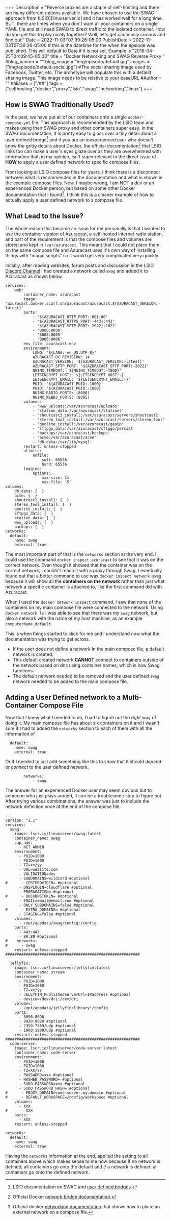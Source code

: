 +++
Description = "Reverse proxies are a staple of self-hosting and there are many different options available. We have chosen to use the SWAG approach from (LSIO)[linuxserver.io] and it has worked well for a long time. BUT, there are times when you don't want all your containers on a single YAML file and still need SWAG to direct traffic to the isolated container. How do you get this to play nicely together? Well, let's get cautiously curious and find out!"
Date = 2022-11-03T07:39:26-05:00
PublishDate = 2022-11-03T07:39:26-05:00 # this is the datetime for the when the epsiode was published. This will default to Date if it is not set. Example is "2016-04-25T04:09:45-05:00"
title = "Docker Networking and SWAG Reverse Proxy "
#blog_banner = ""
blog_image = "img/episode/default.jpg"
images = ["img/episode/default-social.jpg"] #The social sharing image used by Facebook, Twitter, etc. The archetype will populate this with a default sharing image. This image needs to be relative to your baseURL
#Author = ""
#aliases = ["/##"]
tags = ["selfhosting","docker","proxy","lsio","swag","networking","linux"]
+++
## How is SWAG Traditionally Used?

In the past, we have put all of our containers onto a single `docker-compose.yml` file. This approach is recommended by the LSIO team and makes using their SWAG proxy and other containers super easy. In the SWAG documentation, it is pretty easy to gloss over a tiny detail about a user defined bridge[^1] and if you are an inexperienced user who doesn't know the gritty details about Docker, the official documentation[^2] that LSIO links too can make a user's eyes glaze over as they are overwhelmed with information that, in my opinion, isn't super relevant to the direct issue of **HOW** to apply a user defined network to specific compose files. 

From looking at LSIO compose files for years, I think there is a disconnect between what is recommended in the documentation and what is shown in the example compose files. Now, I maybe wrong, I am NOT a dev or an experienced Docker person, but based on some other Docker documentation that I found[^3], I think this is a cleaner example of how to actually apply a user defined network to a compose file.

## What Lead to the Issue?
The whole reason this became an issue for me personally is that I wanted to use the container version of [Azuracast](https://docs.azuracast.com/en/getting-started/installation/docker), a self-hosted internet radio station, and part of the requirement is that the compose files and volumes are stored and kept in `/var/azuracast`. This meant that I could not place them on the same compose file and Azuracast uses it's own way of installing things with "magic scripts" so it would get very complicated very quickly.

Initially, after reading websites, forum posts and discussion in the LSIO [Discord Channel](https://discord.gg/YWrKVTn) I had created a network called `swag` and added it to Azuracast as shown below.
```
services:
    web:
        container_name: azuracast
        image: 'azuracast.docker.scarf.sh/azuracast/azuracast:${AZURACAST_VERSION:-latest}'
        ports:
            - '${AZURACAST_HTTP_PORT:-80}:80'
            - '${AZURACAST_HTTPS_PORT:-443}:443'
            - '${AZURACAST_SFTP_PORT:-2022}:2022'
            - '8000:8000'
            - '8005:8005'
            - '8006:8006'
        env_file: azuracast.env
        environment:
            LANG: '${LANG:-en_US.UTF-8}'
            AZURACAST_DC_REVISION: 14
            AZURACAST_VERSION: '${AZURACAST_VERSION:-latest}'
            AZURACAST_SFTP_PORT: '${AZURACAST_SFTP_PORT:-2022}'
            NGINX_TIMEOUT: '${NGINX_TIMEOUT:-1800}'
            LETSENCRYPT_HOST: '${LETSENCRYPT_HOST:-}'
            LETSENCRYPT_EMAIL: '${LETSENCRYPT_EMAIL:-}'
            PUID: '${AZURACAST_PUID:-1000}'
            PGID: '${AZURACAST_PGID:-1000}'
            NGINX_RADIO_PORTS: (8000)
            NGINX_WEBDJ_PORTS: (8005)
        volumes:
            - 'www_uploads:/var/azuracast/uploads'
            - 'station_data:/var/azuracast/stations'
            - 'shoutcast2_install:/var/azuracast/servers/shoutcast2'
            - 'stereo_tool_install:/var/azuracast/servers/stereo_tool'
            - 'geolite_install:/var/azuracast/geoip'
            - 'sftpgo_data:/var/azuracast/sftpgo/persist'
            - 'backups:/var/azuracast/backups'
            - 'acme:/var/azuracast/acme'
            - 'db_data:/var/lib/mysql'
        restart: unless-stopped
        ulimits:
            nofile:
                soft: 65536
                hard: 65536
        logging:
            options:
                max-size: 1m
                max-file: '5'
volumes:
    db_data: {  }
    acme: {  }
    shoutcast2_install: {  }
    stereo_tool_install: {  }
    geolite_install: {  }
    sftpgo_data: {  }
    station_data: {  }
    www_uploads: {  }
    backups: {  }
networks:
  default:
    name: swag
    external: true

```

The most important part of that is the `networks` section at the very end. I could use the command `docker inspect azuracast` to see that it was on the correct network. Even though it showed that the container was on the correct network, I couldn't reach it with a proxy through Swag. I eventually found out that a better command to use was `docker inspect network swag` because it will show all the **containers on the network** rather than just what network a specific container is attached to, like the first command did with Azuracast.

When I used the `docker network inspect` command, I saw that none of the containers on my main compose file were connected to the network. Using ` docker network ls` I was able to see that there was my `swag` network, but also a network with the name of my host machine, as an example `computerName_default`.

This is when things started to click for me and I understand now what the documentation was trying to get across. 
* If the user does not define a network in the main compose file, a default network is created.
* This default created network **CANNOT** connect to containers outside of the network based on dns using container names, which is how Swag functions.
* The default network needed to be removed and the user defined `swag` network needed to be added to the main compose file.

## Adding a User Defined network to a Multi-Container Compose File

Now that I knew what I needed to do, I had to figure out the *right* way of doing it. My main compose file has about six containers on it and I wasn't sure if I had to added the `networks` section to each of them with all the information of 
```
  default:
    name: swag
    external: true
```
Or if I needed to just add something like this to show that it should *depend* or *connect* to the user defined network.
```
        networks:
            - swag
```

The answer for an experienced Docker user may seem obvious but to someone who just plays around, it can be a troublesome step to figure out. After trying various combinations, the answer was just to include the network definition once at the end of the compose file.
```
---
version: "2.1"
services:
  swag:
    image: lscr.io/linuxserver/swag:latest
    container_name: swag
    cap_add:
      - NET_ADMIN
    environment:
      - PUID=1000
      - PGID=1000
      - TZ=xx/yy
      - URL=website.com
      - VALIDATION=dns
      - SUBDOMAINS=wildcard #optional
#      - CERTPROVIDER= #optional
      - DNSPLUGIN=cloudflare #optional
      - PROPAGATION= #optional
#      - DUCKDNSTOKEN= #optional
      - EMAIL=email@email.com #optional
      - ONLY_SUBDOMAINS=false #optional
#      - EXTRA_DOMAINS= #optional
      - STAGING=false #optional
    volumes:
      - /opt/appdata/swag/config:/config
    ports:
      - 443:443
      - 80:80 #optional
#    networks:
#      - swag
    restart: unless-stopped
###########################################################

  jellyfin:
    image: lscr.io/linuxserver/jellyfin:latest
    container_name: stream
    environment:
      - PUID=1000
      - PGID=1000
      - TZ=xx/yy
      - JELLYFIN_PublishedServerUrl=IPaddress #optional
      - device=/dev/dri:/dev/dri
    volumes:
      - /opt/appdata/jellyfin/library:/config
    ports:
      - 8096:8096
      - 8920:8920 #optional
      - 7359:7359/udp #optional
      - 1900:1900/udp #optional
    restart: unless-stopped
###########################################################
  code-server:
    image: lscr.io/linuxserver/code-server:latest
    container_name: code-server
    environment:
      - PUID=1000
      - PGID=1000
      - TZ=XX/YY
      - PASSWORD=xxx #optional
      - HASHED_PASSWORD= #optional
      - SUDO_PASSWORD=xxx #optional
      - SUDO_PASSWORD_HASH= #optional
#      - PROXY_DOMAIN=code-server.my.domain #optional
#      - DEFAULT_WORKSPACE=/config/workspace #optional
    volumes:
      - XXX
#      - XXX
    ports:
      - XXX
    restart: unless-stopped

networks:
  default:
    name: swag
    external: true

```
Having the `networks` information at the end, applied the setting to all containers above which makes sense to me now because if no network is defined, all containers go onto the default and *if* a network is defined, all containers go onto the defined network.

[^1]: LSIO documentation on SWAG and [user defined bridges](https://docs.linuxserver.io/general/swag#docker-networking).
[^2]:Official Docker [network bridge documentation](https://docs.docker.com/network/bridge/).
[^3]: Official docker [networking documentation](https://docs.docker.com/compose/networking/) that shows how to place an external network on a compose file.
